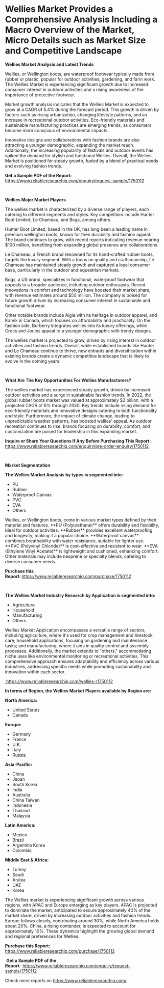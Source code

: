 <p><h1>Wellies Market Provides a Comprehensive Analysis Including a Macro Overview of the Market, Micro Details such as Market Size and Competitive Landscape</h1></p><p><strong>Wellies Market Analysis and Latest Trends</strong></p>
<p><p>Wellies, or Wellington boots, are waterproof footwear typically made from rubber or plastic, popular for outdoor activities, gardening, and farm work. The Wellies Market is experiencing significant growth due to increased consumer interest in outdoor activities and a rising awareness of the importance of protective footwear.</p><p>Market growth analysis indicates that the Wellies Market is expected to grow at a CAGR of 5.4% during the forecast period. This growth is driven by factors such as rising urbanization, changing lifestyle patterns, and an increase in recreational outdoor activities. Eco-friendly materials and sustainable manufacturing practices are emerging trends, as consumers become more conscious of environmental impacts. </p><p>Innovative designs and collaborations with fashion brands are also attracting a younger demographic, expanding the market reach. Additionally, the increasing popularity of festivals and outdoor events has spiked the demand for stylish and functional Wellies. Overall, the Wellies Market is positioned for steady growth, fueled by a blend of practical needs and evolving fashion trends.</p></p>
<p><strong>Get a Sample PDF of the Report:&nbsp;</strong> <a href="https://www.reliableresearchiq.com/enquiry/request-sample/1750112?utm_campaign=3046&utm_medium=2&utm_source=Github&utm_content=ia&utm_term=01042025&utm_id=wellies">https://www.reliableresearchiq.com/enquiry/request-sample/1750112</a></p>
<p>&nbsp;</p>
<p><strong>Wellies Major Market Players</strong></p>
<p><p>The wellies market is characterized by a diverse range of players, each catering to different segments and styles. Key competitors include Hunter Boot Limited, Le Chameau, and Bogs, among others. </p><p>Hunter Boot Limited, based in the UK, has long been a leading name in premium wellington boots, known for their durability and fashion appeal. The brand continues to grow, with recent reports indicating revenue nearing $100 million, benefiting from expanding global presence and collaborations. </p><p>Le Chameau, a French brand renowned for its hand-crafted rubber boots, targets the luxury segment. With a focus on quality and craftsmanship, Le Chameau has maintained steady growth and captured a loyal consumer base, particularly in the outdoor and equestrian markets.</p><p>Bogs, a US brand, specializes in functional, waterproof footwear that appeals to a broader audience, including outdoor enthusiasts. Recent innovations in comfort and technology have boosted their market share, with revenue estimates around $50 million. The company is poised for future growth driven by increasing consumer interest in sustainable and functional footwear.</p><p>Other notable brands include Aigle with its heritage in outdoor apparel, and Kamik in Canada, which focuses on affordability and practicality. On the fashion side, Burberry integrates wellies into its luxury offerings, while Crocs and Joules appeal to a younger demographic with trendy designs.</p><p>The wellies market is projected to grow, driven by rising interest in outdoor activities and fashion trends. Overall, while established brands like Hunter and Le Chameau continue to thrive, new entrants and diversification within existing brands create a dynamic competitive landscape that is likely to evolve in the coming years.</p></p>
<p>&nbsp;</p>
<p><strong>What Are The Key Opportunities For Wellies Manufacturers?</strong></p>
<p><p>The wellies market has experienced steady growth, driven by increased outdoor activities and a surge in sustainable fashion trends. In 2022, the global rubber boots market was valued at approximately $2 billion, with a projected CAGR of 6% through 2030. Key trends include rising demand for eco-friendly materials and innovative designs catering to both functionality and style. Furthermore, the impact of climate change, leading to unpredictable weather patterns, has boosted wellies' appeal. As outdoor recreation continues to rise, brands focusing on durability, comfort, and customization are poised for leadership in this expanding market.</p></p>
<p><strong>Inquire or Share Your Questions If Any Before Purchasing This Report:</strong> <a href="https://www.reliableresearchiq.com/enquiry/pre-order-enquiry/1750112?utm_campaign=3046&utm_medium=2&utm_source=Github&utm_content=ia&utm_term=01042025&utm_id=wellies">https://www.reliableresearchiq.com/enquiry/pre-order-enquiry/1750112</a></p>
<p>&nbsp;</p>
<p><strong>Market Segmentation</strong></p>
<p><strong>The Wellies Market Analysis by types is segmented into:</strong></p>
<p><ul><li>PU</li><li>Rubber</li><li>Waterproof Canvas</li><li>PVC</li><li>EVA</li><li>Others</li></ul></p>
<p><p>Wellies, or Wellington boots, come in various market types defined by their material and features. **PU (Polyurethane)** offers durability and flexibility, ideal for outdoor activities. **Rubber** provides excellent waterproofing and longevity, making it a popular choice. **Waterproof canvas** combines breathability with water resistance, suitable for lighter use. **PVC (Polyvinyl Chloride)** is cost-effective and resistant to wear. **EVA (Ethylene Vinyl Acetate)** is lightweight and cushioned, enhancing comfort. Other materials may include neoprene or specialty blends, catering to diverse consumer needs.</p></p>
<p><strong>Purchase this Report:&nbsp;</strong><a href="https://www.reliableresearchiq.com/purchase/1750112?utm_campaign=3046&utm_medium=2&utm_source=Github&utm_content=ia&utm_term=01042025&utm_id=wellies">https://www.reliableresearchiq.com/purchase/1750112</a></p>
<p>&nbsp;</p>
<p><strong>The Wellies Market Industry Research by Application is segmented into:</strong></p>
<p><ul><li>Agriculture</li><li>Household</li><li>Manufacturing</li><li>Others</li></ul></p>
<p><p>Wellies Market Application encompasses a versatile range of sectors, including agriculture, where it's used for crop management and livestock care; household applications, focusing on gardening and maintenance tasks; and manufacturing, where it aids in quality control and assembly processes. Additionally, the market extends to "others," accommodating niche uses like environmental monitoring or recreational activities. This comprehensive approach ensures adaptability and efficiency across various industries, addressing specific needs while promoting sustainability and innovation within each sector.</p></p>
<p><a href="https://www.reliableresearchiq.com/wellies-r1750112?utm_campaign=3046&utm_medium=2&utm_source=Github&utm_content=ia&utm_term=01042025&utm_id=wellies">&nbsp;https://www.reliableresearchiq.com/wellies-r1750112</a></p>
<p><strong>In terms of Region, the Wellies Market Players available by Region are:</strong></p>
<p>
    <p> <strong> North America: </strong>
        <ul>
            <li>United States</li>
            <li>Canada</li>
        </ul>
        </p> 
    <p> <strong> Europe: </strong>
        <ul>
            <li>Germany</li>
            <li>France</li>
            <li>U.K.</li>
            <li>Italy</li>
            <li>Russia</li>
        </ul>
        </p> 
    <p> <strong> Asia-Pacific: </strong>
        <ul>
            <li>China</li>
            <li>Japan</li>
            <li>South Korea</li>
            <li>India</li>
            <li>Australia</li>
            <li>China Taiwan</li>
            <li>Indonesia</li>
            <li>Thailand</li>
            <li>Malaysia</li>
        </ul>
        </p> 
    <p> <strong> Latin America: </strong>
        <ul>
            <li>Mexico</li>
            <li>Brazil</li>
            <li>Argentina Korea</li>
            <li>Colombia</li>
        </ul>
        </p> 
    <p> <strong> Middle East & Africa: </strong>
        <ul>
            <li>Turkey</li>
            <li>Saudi</li>
            <li>Arabia</li>
            <li>UAE</li>
            <li>Korea</li>
        </ul>
    </p>
    </p>
<p><p>The Wellies market is experiencing significant growth across various regions, with APAC and Europe emerging as key players. APAC is projected to dominate the market, anticipated to secure approximately 40% of the market share, driven by increasing outdoor activities and fashion trends. Europe follows closely, contributing around 30%, while North America holds about 20%. China, a rising contender, is expected to account for approximately 10%. These dynamics highlight the growing global demand and regional preferences for Wellies.</p></p>
<p><strong>Purchase this Report: </strong><a href="https://www.reliableresearchiq.com/purchase/1750112?utm_campaign=3046&utm_medium=2&utm_source=Github&utm_content=ia&utm_term=01042025&utm_id=wellies">https://www.reliableresearchiq.com/purchase/1750112</a></p>
<p>&nbsp;<strong>Get a Sample PDF of the Report:&nbsp;&nbsp;</strong><a href="https://www.reliableresearchiq.com/enquiry/request-sample/1750112?utm_campaign=3046&utm_medium=2&utm_source=Github&utm_content=ia&utm_term=01042025&utm_id=wellies">https://www.reliableresearchiq.com/enquiry/request-sample/1750112</a></p>
<p><strong></strong></p>
<p>Check more reports on <a href="https://www.reliableresearchiq.com/?utm_campaign=3046&utm_medium=2&utm_source=Github&utm_content=ia&utm_term=01042025&utm_id=wellies">https://www.reliableresearchiq.com/</a></p>